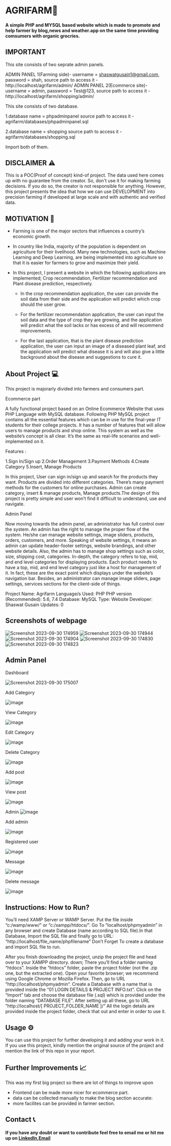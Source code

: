 # AGRIFARM🌿
#### A simple PHP and MYSQL based website which is made to promote and help farmer by blog,news and weather.app on the same time providing comsumers with organic grocries.

## IMPORTANT
This site consists of two seprate admin panels.

ADMIN PANEL 1(Farming side)- username = shaswatgusain1@gmail.com,
                             password = shah,
                        source path to access it - http://localhost/agrifarm/admin/
ADMIN PANEL 2(Ecommerce site)- username = admin,
                             password = Test@123,
                        source path to access it - http://localhost/agrifarm/shopping/admin/
                        
This site consists of two database.

1.database name = phpadminpanel
source path to access it - agrifarm/databases/phpadminpanel.sql

2.database name = shopping
source path to access it - agrifarm/databases/shopping.sql

Import both of them.




## DISCLAIMER ⚠️
This is a POC(Proof of concept) kind-of project. The data used here comes up with no guarantee from the creator. So, don't use it for making farming decisions. If you do so, the creator is not responsible for anything. However, this project presents the idea that how we can use DEVELOPMENT into precision farming if developed at large scale and with authentic and verified data.

## MOTIVATION 💪
- Farming is one of the major sectors that influences a country’s economic growth. 

- In country like India, majority of the population is dependent on agriculture for their livelihood. Many new technologies, such as Machine Learning and Deep Learning, are being implemented into agriculture so that it is easier for farmers to grow and maximize their yield. 

- In this project, I present a website in which the following applications are implemented; Crop recommendation, Fertilizer recommendation and Plant disease prediction, respectively. 

    - In the crop recommendation application, the user can provide the soil data from their side and the application will predict which crop should the user grow. 
    
    - For the fertilizer recommendation application, the user can input the soil data and the type of crop they are growing, and the application will predict what the soil lacks or has excess of and will recommend improvements. 
    
    - For the last application, that is the plant disease prediction application, the user can input an image of a diseased plant leaf, and the application will predict what disease it is and will also give a little background about the disease and suggestions to cure it.





## About Project 💻
This project is majorarly divided into farmers and consumers part.

Ecommerce part

A fully functional project based on an Online Ecommerce Website that uses PHP Language with MySQL database. Following PHP MySQL project contains all the essential features which can be in use for the final-year IT students for their college projects. It has a number of features that will allow users to manage products and shop online. This system as well as the website’s concept is all clear. It’s the same as real-life scenarios and well-implemented on it. 

Features :

1.Sign In/Sign up
2.Order Management
3.Payment Methods
4.Create Category
5.Insert, Manage Products

In this project, User can sign in/sign up and search for the products they want. Products are divided into different categories. There’s many payment methods for the customers for online purchases. Admin can create category, insert & manage products, Manage products.The design of this project is pretty simple and user won’t find it difficult to understand, use and navigate.

Admin Panel

Now moving towards the admin panel, an administrator has full control over the system. An admin has the right to manage the proper flow of the system. He/she can manage website settings, image sliders, products, orders, customers, and more. Speaking of website settings, it means an admin can update header-footer settings, website brandings, and other website details. Also, the admin has to manage shop settings such as color, size, shipping cost, categories. In-depth, the category refers to top, mid, and end level categories for displaying products. Each product needs to have a top, mid, and end level category just like a host for management of it. In fact, these are the exact point which displays under the website’s navigation bar. Besides, an administrator can manage image sliders, page settings, services sections for the client-side of things.

Project Name:	Agrifarm
Language/s Used:	PHP
PHP version (Recommended):	5.6, 7.4
Database:	MySQL
Type:	Website
Developer:	Shaswat Gusain
Updates:	0

## Screenshots of webpage
![Screenshot 2023-09-30 174959](https://github.com/Boahan/agrifarmm/assets/111555189/ec1cfd54-e9e7-4327-ab19-7a9d5bc549a5)
![Screenshot 2023-09-30 174944](https://github.com/Boahan/agrifarmm/assets/111555189/dff609de-96db-47c9-9c60-998bf5099721)
![Screenshot 2023-09-30 174904](https://github.com/Boahan/agrifarmm/assets/111555189/6cb74f23-6f9c-42ad-99fe-2aba809b8685)
![Screenshot 2023-09-30 174830](https://github.com/Boahan/agrifarmm/assets/111555189/24811db6-bbf5-4719-803b-2c00a0507f85)
![Screenshot 2023-09-30 174823](https://github.com/Boahan/agrifarmm/assets/111555189/cb9d4e83-681c-40b4-b65b-b010bbab5e52)

## Admin Panel

Dashboard

![Screenshot 2023-09-30 175007](https://github.com/Boahan/agrifarmm/assets/111555189/02c473ce-cd40-4340-83b6-a781a86f224d)

Add Category

![image](https://github.com/user-attachments/assets/f172ec29-937a-4ff2-9fd0-d9bb9188b492)

View Category

![image](https://github.com/user-attachments/assets/c8380ee7-b980-46f3-bc1d-169ad0cf23d8)

Edit Category

![image](https://github.com/user-attachments/assets/e0778f9b-f230-4a4f-8048-af37d6f7bf10)

Delete Category

![image](https://github.com/user-attachments/assets/8cbd1676-f6b5-4640-a36d-3b455c9059f2)

Add post

![image](https://github.com/user-attachments/assets/cd56c7e0-e93c-42d4-911d-841cfee0bc12)

View post

![image](https://github.com/user-attachments/assets/090b52ca-2bba-4b23-8c2b-c37bcefa3f12)

Admin 
![image](https://github.com/user-attachments/assets/a506fef2-73fa-4024-a45e-1a3cb6335354)

Add admin

![image](https://github.com/user-attachments/assets/c03d0df7-f340-425d-a5ec-73235b7d717f)

Registered user

![image](https://github.com/user-attachments/assets/36c5a6d2-71c1-4dbb-a29c-00f71182cfd5)

Message

![image](https://github.com/user-attachments/assets/68d42cd5-49d7-4f1c-a683-77aab473c12e)

Delete message

![image](https://github.com/user-attachments/assets/62266447-8098-49aa-948d-856f3e5bc141)




## Instructions: How to Run?

You’ll need XAMP Server or WAMP Server. Put the file inside “c:/wamp/www/” or “c:/xampp/htdocs/”. Go To “localhost/phpmyadmin” in any browser and create Database (name according to SQL file).In that Database, Import the SQL file and finally go to URL: “http://localhost/file_name/phpfilename”
Don’t Forget To create a database and import SQL file to run.

After you finish downloading the project,
unzip the project file and head over to your XAMPP directory.
down;
There you’ll find a folder naming “htdocs”.
Inside the “htdocs” folder, paste the project folder (not the .zip one, but the extracted one).
Open your favorite browser; we recommend using Google Chrome or Mozilla Firefox.
Then, go to URL “http://localhost/phpmyadmin“.
Create a Database with a name that is provided inside the “01 LOGIN DETAILS & PROJECT INFO.txt”.
Click on the “Import” tab and choose the database file (.sql) which is provided under the folder naming “DATABASE FILE”.
After setting up all these, go to URL “http://localhost/[ PROJECT_FOLDER_NAME ]/“
All the login details are provided inside the project folder, check that out and enter in order to use it.



## Usage ⚙️
You can use this project for further developing it and adding your work in it. If you use this project, kindly mention the original source of the project and mention the link of this repo in your report.

## Further Improvements 📈
This was my first big project so there are lot of things to improve upon


- Frontend can be made more nicer for ecommerce part.	
- data can be collected manually to make the blog section accurate:	
- more facilites can be provided in farmer section.


## Contact 📞

#### If you have any doubt or want to contribute feel free to email me or hit me up on [LinkedIn](https://www.linkedin.com/in/shaswat-gusain-2924a324a),[Email](shaswatgusain1@gmail.com)
